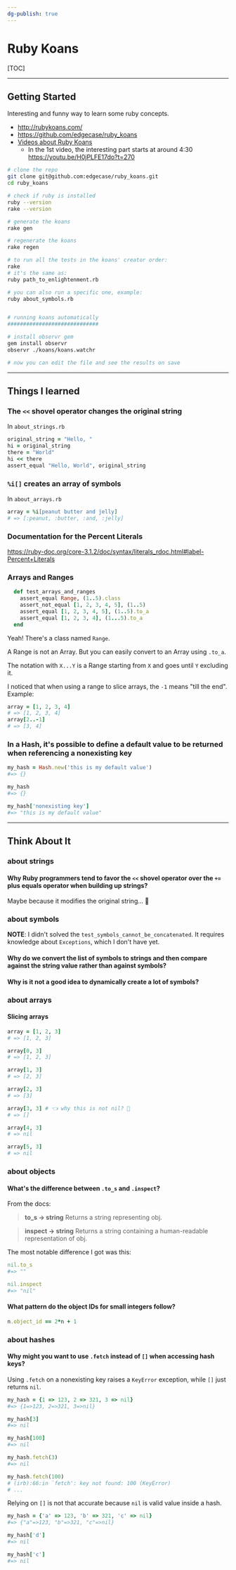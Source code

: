 ```yaml
---
dg-publish: true
---
```

# Ruby Koans

[TOC]

---

## Getting Started


Interesting and funny way to learn some ruby concepts.

- <http://rubykoans.com/>
- <https://github.com/edgecase/ruby_koans>
- [Videos about Ruby Koans](https://youtube.com/playlist?list=PL3vpzVxKa3PiKKQf5HeXJJGZO-M1MVyfi)
    - In the 1st video, the interesting part starts at around 4:30 <https://youtu.be/H0jPLFE17do?t=270>

```bash
# clone the repo
git clone git@github.com:edgecase/ruby_koans.git
cd ruby_koans

# check if ruby is installed
ruby --version
rake --version

# generate the koans
rake gen

# regenerate the koans
rake regen

# to run all the tests in the koans' creator order:
rake
# it's the same as:
ruby path_to_enlightenment.rb

# you can also run a specific one, example:
ruby about_symbols.rb


# running koans automatically
#############################

# install observr gem
gem install observr
observr ./koans/koans.watchr

# now you can edit the file and see the results on save
```

---


## Things I learned

### The `<<` shovel operator changes the original string

In `about_strings.rb`

```ruby
original_string = "Hello, "
hi = original_string
there = "World"
hi << there
assert_equal "Hello, World", original_string
```


### `%i[]` creates an array of symbols

In `about_arrays.rb`

```ruby
array = %i[peanut butter and jelly]
# => [:peanut, :butter, :and, :jelly]
```


### Documentation for the Percent Literals

https://ruby-doc.org/core-3.1.2/doc/syntax/literals_rdoc.html#label-Percent+Literals


### Arrays and Ranges

```ruby
  def test_arrays_and_ranges
    assert_equal Range, (1..5).class
    assert_not_equal [1, 2, 3, 4, 5], (1..5)
    assert_equal [1, 2, 3, 4, 5], (1..5).to_a
    assert_equal [1, 2, 3, 4], (1...5).to_a
  end
```

Yeah! There's a class named `Range`.

A Range is not an Array. But you can easily convert to an Array using `.to_a`.

The notation with `X...Y`  is a Range starting from `X` and goes until `Y` excluding it.

I noticed that when using a range to slice arrays, the `-1` means "till the end". Example:
```ruby
array = [1, 2, 3, 4]
# => [1, 2, 3, 4]
array[2..-1]
# => [3, 4]
```


### In a Hash, it's possible to define a default value to be returned when referencing a nonexisting key

```ruby
my_hash = Hash.new('this is my default value')
#=> {}

my_hash
#=> {}

my_hash['nonexisting key']
#=> "this is my default value"
```

---


## Think About It

### about strings

#### Why Ruby programmers tend to favor the `<<` shovel operator over the `+=` plus equals operator when building up strings?

Maybe because it modifies the original string... 🤔


### about symbols

**NOTE**: I didn't solved the `test_symbols_cannot_be_concatenated`. It requires knowledge about `Exceptions`, which I don't have yet.

#### Why do we convert the list of symbols to strings and then compare against the string value rather than against symbols?

#### Why is it not a good idea to dynamically create a lot of symbols?


### about arrays

#### Slicing arrays

```ruby
array = [1, 2, 3]
# => [1, 2, 3]

array[0, 3]
# => [1, 2, 3]

array[1, 3]
# => [2, 3]

array[2, 3]
# => [3]

array[3, 3] # 👈 why this is not nil? 🤔
# => []

array[4, 3]
# => nil

array[5, 3]
# => nil
```


### about objects

#### What's the difference between `.to_s` and `.inspect`?

From the docs:

> **to_s → string**
> Returns a string representing obj. 

> **inspect -> string**
> Returns a string containing a human-readable representation of obj.

The most notable difference I got was this:
```ruby
nil.to_s
#=> ""

nil.inspect
#=> "nil"
```

#### What pattern do the object IDs for small integers follow?

```ruby
n.object_id == 2*n + 1
```


### about hashes

#### Why might you want to use `.fetch` instead of `[]` when accessing hash keys?

Using `.fetch` on a nonexisting key raises a `KeyError` exception, while `[]` just returns `nil`.

```ruby
my_hash = {1 => 123, 2 => 321, 3 => nil}
#=> {1=>123, 2=>321, 3=>nil}

my_hash[3]
#=> nil

my_hash[100]
#=> nil

my_hash.fetch(3)
#=> nil

my_hash.fetch(100)
# (irb):66:in `fetch': key not found: 100 (KeyError)
# ...
```

Relying on `[]` is not that accurate because `nil` is valid value inside a hash.
```ruby
my_hash = {'a' => 123, 'b' => 321, 'c' => nil}
#=> {"a"=>123, "b"=>321, "c"=>nil}

my_hash['d']
#=> nil

my_hash['c']
#=> nil
```
